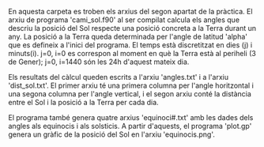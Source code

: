 En aquesta carpeta es troben els arxius del segon apartat de la pràctica.
El arxiu de programa 'cami_sol.f90' al ser compilat calcula els angles que descriu la posició del Sol respecte una posició concreta a la Terra durant un any. La posició a la Terra queda determinada per l'angle de latitud 'alpha' que es defineix a l'inici del programa. El temps està discretitzat en dies (j) i minuts(i). j=0, i=0 es correspon al moment en què la Terra està al periheli (3 de Gener); j=0, i=1440 són les 24h d'aquest mateix dia.

Els resultats del càlcul queden escrits a l'arxiu 'angles.txt' i a l'arxiu 'dist_sol.txt'. El primer arxiu té una primera columna per l'angle horitzontal i una segona columna per l'angle vertical, i el segon arxiu conté la distància entre el Sol i la posició a la Terra per cada dia.

El programa també genera quatre arxius 'equinoci#.txt' amb les dades dels angles als equinocis i als solsticis. A partir d'aquests, el programa 'plot.gp' genera un gràfic de la posició del Sol en l'arxiu 'equinocis.png'.
